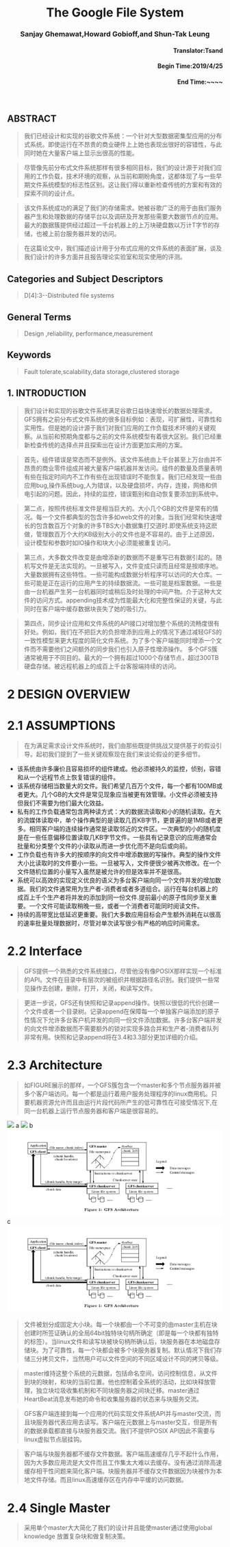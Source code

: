 <h1 align="center">The Google File System</h1>
<h3 align="center">Sanjay Ghemawat,Howard Gobioff,and Shun-Tak Leung</h3>
<h4 align="right">Translator:Tsand</h4>
<h4 align="right">Begin Time:2019/4/25</h4>
<h4 align="right">End Time:~~~~       </h4>

<br>

## ABSTRACT
> 我们已经设计和实现的谷歌文件系统：一个针对大型数据密集型应用的分布式系统。即使运行在不昂贵的商业硬件上上她也表现出很好的容错性，与此同时她在大量客户端上显示出很高的性能。

> 尽管像先前分布式文件系统那样有很多相同目标，我们的设计源于对我们应用的工作负载，技术环境的观察，从当前和期盼角度，这都体现了与一些早期文件系统模型的标志性区别。这让我们得以重新检查传统的方案和有效的探索不同的设计点。

> 该文件系统成功的满足了我们的存储需求。她被谷歌广泛的用于由我们服务器产生和处理数据的存储平台以及调研及开发那些需要大数据节点的应用。最大的数据簇提供经过超过一千台机器上的上万块硬盘数以万计T字节的存储，也被上前台服务器并发的访问。

> 在这篇论文中，我们描述设计用于分布式应用的文件系统的表面扩展，谈及我们设计的许多方面并且报告理论实验室和现实使用的评测。

## Categories and Subject Descriptors

> D[4]:3--Distributed file systems

## General Terms

> Design ,reliability, performance,measurement

## Keywords

> Fault tolerate,scalability,data storage,clustered storage

## 1. INTRODUCTION

> 我们设计和实现的谷歌文件系统满足谷歌日益快速增长的数据处理需求。GFS拥有之前分布式文件系统的很多目标例如：表现，可扩展性，可靠性和实用性。但是她的设计源于我们对我们应用的工作负载技术环境的关键观察。从当前和预期角度都与之前的文件系统模型有着很大区别。我们已经重新检查传统的选择点并且探索出在设计方面更加实用的方案。

> 首先，组件错误是常态而不是例外。该文件系统由上千台甚至上万台由并不昂贵的商业零件组成并被大量客户端机器并发访问。组件的数量及质量表明有些在指定时间内不工作有些在出现错误时不能恢复。我们已经发现一些由应用bug,操作系统bug,人为错误，以及硬盘损坏，内存，连接，网络和供电引起的问题。因此，持续的监控，错误甄别和自动恢复要添加到系统中。

> 第二点，按照传统标准文件是相当巨大的。大小几个GB的文件是常有的情况。每一个文件都典型的包含许多如web文件的对象。当我们经常和快速增长的包含数百万个对象的许多TBS大小数据集打交道时.即使系统支持这麽做，管理数百万个大约KB级别大小的文件也是不容易的。由于上述原因，设计模型和参数时如IO操作和块大小必须能被重复访问。

> 第三点，大多数文件改变是由增添新的数据而不是重写已有数据引起的。随机写文件是无法实现的。一旦被写入，文件变成只读而且经常是按顺序地。大量数据拥有这些特性。一些可能构成数据分析程序可以访问的大仓库。一些可能是正在运行的应用产生的持续数据流。一些可能是档案数据。一些是由一台机器产生另一台机器同时或稍后及时处理的中间产物。介于这种大文件的访问方式。appending技术成为性能最大化和完整性保证的关键，与此同时在客户端中缓存数据块丧失了她的吸引力。

> 第四点，同步设计应用和文件系统的API接口对增加整个系统的流畅度很有好处。例如，我们在不把巨大的负担增添到应用上的情况下通过减轻GFS的一致性模型来更大程度的简化文件系统。为了多个客户端能同时增添一个文件而不需要他们之间额外的同步我们也引入原子性增添操作。
  多个GFS簇通常被用于不同目的。最大的一个拥有超过1000个存储节点，超过300TB硬盘存储。被远程机器上的成百上千台客服端持续的访问。
  
#  2 DESIGN OVERVIEW
#  2.1 ASSUMPTIONS

> 在为满足需求设计文件系统时，我们由那些既提供挑战又提供基于的假设引导。起初我们提到了一些关键观察现在我们来谈论假设的更多细节。
+ 该系统由许多廉价且容易损坏的组件建成。他必须被持久的监控，侦别，容错和从一个远程节点上恢复错误的组件。
+ 该系统存储相当数量大的文件。我们希望几百万个文件，每一个都有100MB或者更大。几个GB的大文件是常见现象应当被更有效管理。小文件必须被支持但我们不需要为他们最大化效益。
+ 私有的工作负载通常包含两种读方式：大的数据流读取和小的随机读取。在大的流媒体读取中，单个操作典型的是读取几百KB字节，更普遍的是1MB或者更多。相同客户端的连续操作通常是读取邻近的文件区。一次典型的小的随机度是在一些任意偏移位置读取几KB字节文件。一些具有记录意识的应用通常会批量和分类整个文件的小读取从而进一步优化而不是向后或向前。
+ 工作负载也有许多大的按顺序的向文件中增添数据的写操作。典型的操作文件大小比读取时的文件要小一些。一旦被写入，文件便很少被再次修改。在一个文件随机位置的小量写入虽然是被允许的但是效率并不是很高。
+ 系统可以高效的实现定义优良的语义为多台客户端向同一个文件并发的增加数据。我们的文件通常用为生产者-消费者或者多道组合。运行在每台机器上的成百上千个生产者将并发的添加到同一份文件.提前最小的原子性同步至关重要。一个文件可能读取稍晚一些，或者一个消费者可能同时阅读文件。
+ 持续的高带宽比低延迟更重要。我们大多数应用目标会产生额外消耗在以很高的速率批量处理数据时，尽管对单次读写很少有严格的响应时间需求。

# 2.2 Interface

> GFS提供一个熟悉的文件系统接口，尽管他没有像POSIX那样实现一个标准的API。文件在目录中有层次的被组织并根据路径名识别。我们提供一些常见操作去创建，删除，打开，关闭，和读写文件。

> 更进一步说，GFS还有快照和记录append操作。快照以很低的代价创建一个文件或者一个目录树。记录append在保障每一个单独客户端添加的原子性情况下允许多台客户机并发的向同一份文件添加数据。许多台客户端并发的向文件增添数据而不需要额外的锁对实现多路合并和生产者-消费者队列非常有用。快照和记录append将在3.4和3.3部分更加详细的介绍。

# 2.3 Architecture

> 如FIGURE展示的那样，一个GFS簇包含一个master和多个节点服务器并被多个客户端访问。每一个都是运行着用户服务处理程序的linux商用机。只要机器资源允许而且由运行片段代码所产生的低可靠性在可接受情况下,在同一台机器上运行节点服务器和客户端是很容易的。

![](../Picture/figure.png)
a
![](/Picture/figure.png)
b
![](./Picture/figure.png)
c
![](/Tsand/Translation/Picture/figure.png)
> 文件被划分成固定大小块。每一个块都由一个不可变的由master主机在块创建时所签证确认的全局64bit独特块句柄所确定（即是每一个块都有独特的标签）。当linux文件和读写块被块句柄所确认后，块服务器在本地磁盘存储块。为了可靠性，每一个块都会被多个块服务器复制。默认情况下我们存储三分拷贝文件，当然用户可以文件空间的不同区域设计不同的拷贝等级。

> master维持这整个系统的元数据，包括命名空间，访问控制信息，从文件到块的映射，和块的当前位置。他也控制着全系统的活动，比如块释放管理，独立块垃圾收集机制和不同块服务器之间块迁移。master通过HeartBeat消息发布她的命令和收集服务器的状态来与块服务交流。

> GFS客户端连接到每一个应用的代码实现文件系统API并与master交流，而且块服务器代表应用去读写。客户端在元数据上与master交互，但是所有的数据承载都直接与块服务器交流。我们不提供POSIX API因此不需要与linux虚拟节点层挂钩。

> 客户端与块服务器都不缓存文件数据。客户端高速缓存几乎不起什么作用，因为大多数应用流是大文件而且工作集太大难以去缓存。没有通过消除高速缓存相干性问题来简化客户端。块服务器并不缓存文件数据因为块被作为本地文件存储。而且linux高速缓存区在内存中平缓的访问数据。

# 2.4 Single Master

> 采用单个master大大简化了我们的设计并且能使master通过使用global knowledge 放置复杂块和做复制决策。
